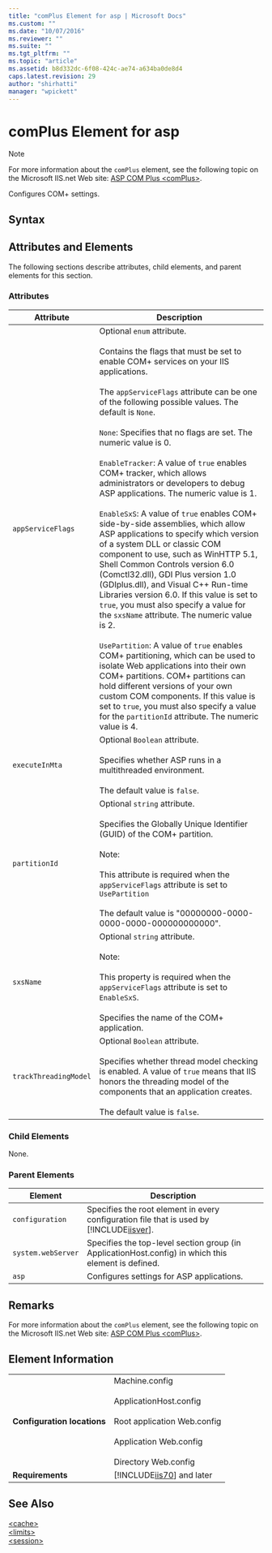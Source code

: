 ```yaml
---
title: "comPlus Element for asp | Microsoft Docs"
ms.custom: ""
ms.date: "10/07/2016"
ms.reviewer: ""
ms.suite: ""
ms.tgt_pltfrm: ""
ms.topic: "article"
ms.assetid: b8d332dc-6f08-424c-ae74-a634ba0de8d4
caps.latest.revision: 29
author: "shirhatti"
manager: "wpickett"
---
```

# comPlus Element for asp
> [!NOTE]
>  For more information about the `comPlus` element, see the following topic on the Microsoft IIS.net Web site: [ASP COM Plus \<comPlus>](http://www.iis.net/ConfigReference/system.webServer/asp/comPlus).  
  
 Configures COM+ settings.  
  
## Syntax  
  
## Attributes and Elements  
 The following sections describe attributes, child elements, and parent elements for this section.  
  
### Attributes  
  
|Attribute|Description|  
|---------------|-----------------|  
|`appServiceFlags`|Optional `enum` attribute.<br /><br /> Contains the flags that must be set to enable COM+ services on your IIS applications.<br /><br /> The `appServiceFlags` attribute can be one of the following possible values. The default is `None`.<br /><br /> `None`: Specifies that no flags are set. The numeric value is 0.<br /><br /> `EnableTracker`: A value of `true` enables COM+ tracker, which allows administrators or developers to debug ASP applications. The numeric value is 1.<br /><br /> `EnableSxS`: A value of `true` enables COM+ side-by-side assemblies, which allow ASP applications to specify which version of a system DLL or classic COM component to use, such as WinHTTP 5.1, Shell Common Controls version 6.0 (Comctl32.dll), GDI Plus version 1.0 (GDIplus.dll), and Visual C++ Run-time Libraries version 6.0. If this value is set to `true`, you must also specify a value for the `sxsName` attribute.  The numeric value is 2.<br /><br /> `UsePartition`: A value of `true` enables COM+ partitioning, which can be used to isolate Web applications into their own COM+ partitions. COM+ partitions can hold different versions of your own custom COM components.  If this value is set to `true`, you must also specify a value for the `partitionId` attribute. The numeric value is 4.|  
|`executeInMta`|Optional `Boolean` attribute.<br /><br /> Specifies whether ASP runs in a multithreaded environment.<br /><br /> The default value is `false`.|  
|`partitionId`|Optional `string` attribute.<br /><br /> Specifies the Globally Unique Identifier (GUID) of the COM+ partition.<br /><br /> Note:<br /><br /> This attribute is required when the `appServiceFlags` attribute is set to `UsePartition`<br /><br /> The default value is "00000000-0000-0000-0000-000000000000".|  
|`sxsName`|Optional `string` attribute.<br /><br /> Note:<br /><br /> This property is required when the `appServiceFlags` attribute is set to `EnableSxS`.<br /><br /> Specifies the name of the COM+ application.|  
|`trackThreadingModel`|Optional `Boolean` attribute.<br /><br /> Specifies whether thread model checking is enabled. A value of `true` means that IIS honors the threading model of the components that an application creates.<br /><br /> The default value is `false`.|  
  
### Child Elements  
 None.  
  
### Parent Elements  
  
|Element|Description|  
|-------------|-----------------|  
|`configuration`|Specifies the root element in every configuration file that is used by [!INCLUDE[iisver](../../reference/admin/includes/iisver-md.md)].|  
|`system.webServer`|Specifies the top-level section group (in ApplicationHost.config) in which this element is defined.|  
|`asp`|Configures settings for ASP applications.|  
  
## Remarks  
 For more information about the `comPlus` element, see the following topic on the Microsoft IIS.net Web site: [ASP COM Plus \<comPlus>](http://www.iis.net/ConfigReference/system.webServer/asp/comPlus).  
  
## Element Information  
  
|||  
|-|-|  
|**Configuration locations**|Machine.config<br /><br /> ApplicationHost.config<br /><br /> Root application Web.config<br /><br /> Application Web.config<br /><br /> Directory Web.config|  
|**Requirements**|[!INCLUDE[iis70](../../reference/admin/includes/iis70-md.md)] and later|  
  
## See Also  
 [\<cache>](../../reference/admin/cache-element-for-asp.md)   
 [\<limits>](../../reference/admin/limits-element-for-asp.md)   
 [\<session>](../../reference/admin/session-element-for-asp.md)
